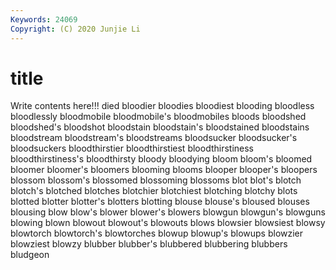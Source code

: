 ```yaml
---
Keywords: 24069
Copyright: (C) 2020 Junjie Li
---
```


# title

Write contents here!!!
died 
bloodier 
bloodies 
bloodiest 
blooding 
bloodless 
bloodlessly 
bloodmobile 
bloodmobile's
bloodmobiles 
bloods 
bloodshed 
bloodshed's 
bloodshot 
bloodstain 
bloodstain's 
bloodstained 
bloodstains 
bloodstream
bloodstream's 
bloodstreams 
bloodsucker 
bloodsucker's 
bloodsuckers 
bloodthirstier 
bloodthirstiest 
bloodthirstiness 
bloodthirstiness's 
bloodthirsty
bloody 
bloodying 
bloom 
bloom's 
bloomed 
bloomer 
bloomer's 
bloomers 
blooming 
blooms
blooper 
blooper's 
bloopers 
blossom 
blossom's 
blossomed 
blossoming 
blossoms 
blot 
blot's
blotch 
blotch's 
blotched 
blotches 
blotchier 
blotchiest 
blotching 
blotchy 
blots 
blotted
blotter 
blotter's 
blotters 
blotting 
blouse 
blouse's 
bloused 
blouses 
blousing 
blow
blow's 
blower 
blower's 
blowers 
blowgun 
blowgun's 
blowguns 
blowing 
blown 
blowout
blowout's 
blowouts 
blows 
blowsier 
blowsiest 
blowsy 
blowtorch 
blowtorch's 
blowtorches 
blowup
blowup's 
blowups 
blowzier 
blowziest 
blowzy 
blubber 
blubber's 
blubbered 
blubbering 
blubbers
bludgeon 
